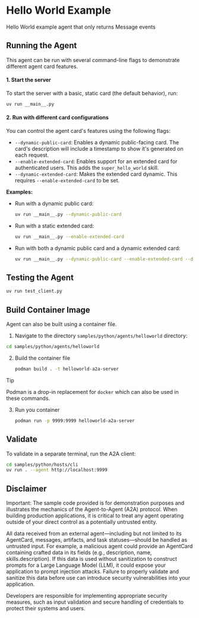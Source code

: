 # Hello World Example

Hello World example agent that only returns Message events

## Running the Agent

This agent can be run with several command-line flags to demonstrate different agent card features.

#### 1. Start the server

To start the server with a basic, static card (the default behavior), run:

   ```bash
   uv run __main__.py
   ```

#### 2. Run with different card configurations

You can control the agent card's features using the following flags:

*   `--dynamic-public-card`: Enables a dynamic public-facing card. The card's description will include a timestamp to show it's generated on each request.
*   `--enable-extended-card`: Enables support for an extended card for authenticated users. This adds the `super_hello_world` skill.
*   `--dynamic-extended-card`: Makes the extended card dynamic. This requires `--enable-extended-card` to be set.

**Examples:**

*   Run with a dynamic public card:
    ```bash
    uv run __main__.py --dynamic-public-card
    ```
*   Run with a static extended card:
    ```bash
    uv run __main__.py --enable-extended-card
    ```
*   Run with both a dynamic public card and a dynamic extended card:
    ```bash
    uv run __main__.py --dynamic-public-card --enable-extended-card --dynamic-extended-card
    ```

## Testing the Agent

   ```bash
   uv run test_client.py
   ```

## Build Container Image

Agent can also be built using a container file.

1. Navigate to the directory `samples/python/agents/helloworld` directory:

  ```bash
  cd samples/python/agents/helloworld
  ```

2. Build the container file

    ```bash
    podman build . -t helloworld-a2a-server
    ```

> [!Tip]  
> Podman is a drop-in replacement for `docker` which can also be used in these commands.

3. Run you container

    ```bash
    podman run -p 9999:9999 helloworld-a2a-server
    ```

## Validate

To validate in a separate terminal, run the A2A client:

```bash
cd samples/python/hosts/cli
uv run . --agent http://localhost:9999
```


## Disclaimer
Important: The sample code provided is for demonstration purposes and illustrates the mechanics of the Agent-to-Agent (A2A) protocol. When building production applications, it is critical to treat any agent operating outside of your direct control as a potentially untrusted entity.

All data received from an external agent—including but not limited to its AgentCard, messages, artifacts, and task statuses—should be handled as untrusted input. For example, a malicious agent could provide an AgentCard containing crafted data in its fields (e.g., description, name, skills.description). If this data is used without sanitization to construct prompts for a Large Language Model (LLM), it could expose your application to prompt injection attacks.  Failure to properly validate and sanitize this data before use can introduce security vulnerabilities into your application.

Developers are responsible for implementing appropriate security measures, such as input validation and secure handling of credentials to protect their systems and users.